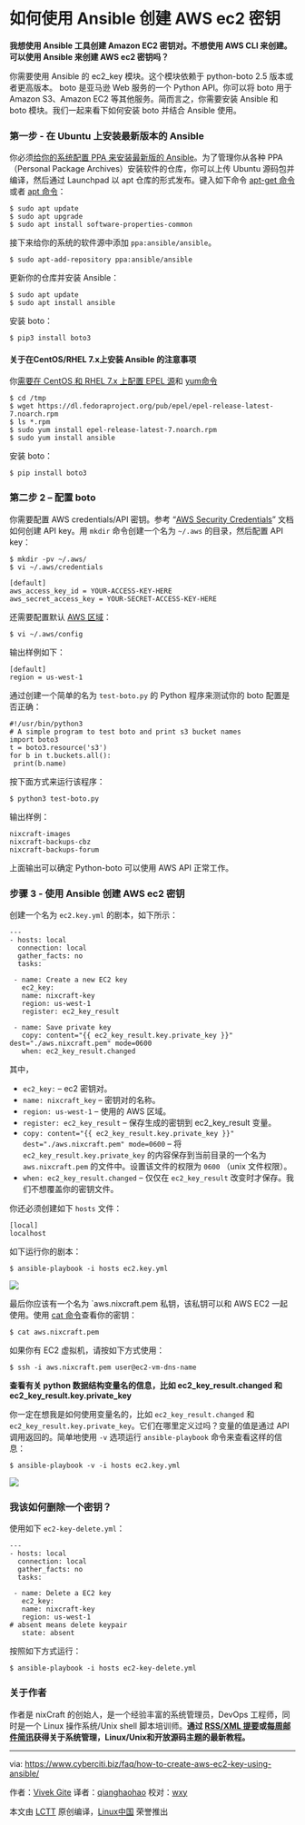 如何使用 Ansible 创建 AWS ec2 密钥
======

**我想使用 Ansible 工具创建 Amazon EC2 密钥对。不想使用 AWS CLI 来创建。可以使用 Ansible 来创建 AWS ec2 密钥吗？**

你需要使用 Ansible 的 ec2_key 模块。这个模块依赖于 python-boto 2.5 版本或者更高版本。 boto 是亚马逊 Web 服务的一个 Python API。你可以将 boto 用于 Amazon S3、Amazon EC2 等其他服务。简而言之，你需要安装 Ansible 和 boto 模块。我们一起来看下如何安装 boto 并结合 Ansible 使用。

### 第一步 - 在 Ubuntu 上安装最新版本的 Ansible

你必须[给你的系统配置 PPA 来安装最新版的 Ansible][2]。为了管理你从各种 PPA（Personal Package Archives）安装软件的仓库，你可以上传 Ubuntu 源码包并编译，然后通过 Launchpad 以 apt 仓库的形式发布。键入如下命令 [apt-get 命令][3]或者 [apt 命令][4]：

```
$ sudo apt update 
$ sudo apt upgrade 
$ sudo apt install software-properties-common
```

接下来给你的系统的软件源中添加 `ppa:ansible/ansible`。

```
$ sudo apt-add-repository ppa:ansible/ansible
```

更新你的仓库并安装 Ansible：

```
$ sudo apt update 
$ sudo apt install ansible
```

安装 boto：

```
$ pip3 install boto3
```

#### 关于在CentOS/RHEL 7.x上安装 Ansible 的注意事项

你[需要在 CentOS 和 RHEL 7.x 上配置 EPEL 源][5]和 [yum命令][6]

```
$ cd /tmp 
$ wget https://dl.fedoraproject.org/pub/epel/epel-release-latest-7.noarch.rpm 
$ ls *.rpm 
$ sudo yum install epel-release-latest-7.noarch.rpm 
$ sudo yum install ansible
```

安装 boto：

```
$ pip install boto3
```

### 第二步 2 – 配置 boto

你需要配置 AWS credentials/API 密钥。参考 “[AWS Security Credentials][7]” 文档如何创建 API key。用 `mkdir` 命令创建一个名为 `~/.aws` 的目录，然后配置 API key：

```
$ mkdir -pv ~/.aws/ 
$ vi ~/.aws/credentials
```
```
[default]
aws_access_key_id = YOUR-ACCESS-KEY-HERE
aws_secret_access_key = YOUR-SECRET-ACCESS-KEY-HERE
```

还需要配置默认 [AWS 区域][8]：

```
$ vi ~/.aws/config
```

输出样例如下：

```
[default]
region = us-west-1
```

通过创建一个简单的名为 `test-boto.py` 的 Python 程序来测试你的 boto 配置是否正确：

```
#!/usr/bin/python3
# A simple program to test boto and print s3 bucket names
import boto3
t = boto3.resource('s3')
for b in t.buckets.all():
 print(b.name)
``` 

按下面方式来运行该程序：

```
$ python3 test-boto.py
```

输出样例：

```
nixcraft-images
nixcraft-backups-cbz
nixcraft-backups-forum
```

上面输出可以确定 Python-boto 可以使用 AWS API 正常工作。

### 步骤 3 - 使用 Ansible 创建 AWS ec2 密钥

创建一个名为 `ec2.key.yml` 的剧本，如下所示：

```
---
- hosts: local
  connection: local
  gather_facts: no
  tasks:
 
 - name: Create a new EC2 key
   ec2_key:
   name: nixcraft-key
   region: us-west-1
   register: ec2_key_result
 
 - name: Save private key
   copy: content="{{ ec2_key_result.key.private_key }}" dest="./aws.nixcraft.pem" mode=0600
   when: ec2_key_result.changed
```

其中，

  * `ec2_key:` – ec2 密钥对。
  * `name: nixcraft_key` – 密钥对的名称。
  * `region: us-west-1` – 使用的 AWS 区域。
  * `register: ec2_key_result` – 保存生成的密钥到 ec2_key_result 变量。
  * `copy: content="{{ ec2_key_result.key.private_key }}" dest="./aws.nixcraft.pem" mode=0600` – 将 `ec2_key_result.key.private_key` 的内容保存到当前目录的一个名为 `aws.nixcraft.pem` 的文件中。设置该文件的权限为 `0600` （unix 文件权限）。
  * `when: ec2_key_result.changed` – 仅仅在 `ec2_key_result` 改变时才保存。我们不想覆盖你的密钥文件。

你还必须创建如下 `hosts` 文件：

```
[local]
localhost
```

如下运行你的剧本：

```
$ ansible-playbook -i hosts ec2.key.yml
```

![](https://www.cyberciti.biz/media/new/faq/2018/02/How-to-create-AWS-ec2-key-using-Ansible.jpg)

最后你应该有一个名为 `aws.nixcraft.pem 私钥，该私钥可以和 AWS EC2 一起使用。使用 [cat 命令][9]查看你的密钥：

```
$ cat aws.nixcraft.pem
```

如果你有 EC2 虚拟机，请按如下方式使用：

```
$ ssh -i aws.nixcraft.pem user@ec2-vm-dns-name
```

**查看有关 python 数据结构变量名的信息，比如 ec2_key_result.changed 和 ec2_key_result.key.private_key**

你一定在想我是如何使用变量名的，比如 `ec2_key_result.changed` 和 `ec2_key_result.key.private_key`。它们在哪里定义过吗？变量的值是通过 API 调用返回的。简单地使用 `-v` 选项运行 `ansible-playbook` 命令来查看这样的信息：

```
$ ansible-playbook -v -i hosts ec2.key.yml
```

![](https://www.cyberciti.biz/media/new/faq/2018/02/ansible-verbose-output.jpg)

### 我该如何删除一个密钥？

使用如下 `ec2-key-delete.yml`：

```
---
- hosts: local
  connection: local
  gather_facts: no
  tasks:
 
 - name: Delete a EC2 key
   ec2_key:
   name: nixcraft-key
   region: us-west-1
# absent means delete keypair
   state: absent
```

按照如下方式运行：

```
$ ansible-playbook -i hosts ec2-key-delete.yml
```

### 关于作者

作者是 nixCraft 的创始人，是一个经验丰富的系统管理员，DevOps 工程师，同时是一个 Linux 操作系统/Unix shell 脚本培训师。**通过 [RSS/XML 提要][10]或[每周邮件简讯][11]获得关于系统管理，Linux/Unix和开放源码主题的最新教程。**

--------------------------------------------------------------------------------

via: https://www.cyberciti.biz/faq/how-to-create-aws-ec2-key-using-ansible/

作者：[Vivek Gite][a]
译者：[qianghaohao](https://github.com/qianghaohao)
校对：[wxy](https://github.com/wxy)

本文由 [LCTT](https://github.com/LCTT/TranslateProject) 原创编译，[Linux中国](https://linux.cn/) 荣誉推出

[a]:https://www.cyberciti.biz
[1]:https://www.cyberciti.biz/faq/how-to-install-and-configure-latest-version-of-ansible-on-ubuntu-linux/
[2]:https://www.cyberciti.biz/faq/ubuntu-sudo-add-apt-repository-command-not-found-error/
[3]:https://www.cyberciti.biz/tips/linux-debian-package-management-cheat-sheet.html (See Linux/Unix apt-get command examples for more info)
[4]:https://www.cyberciti.biz/faq/ubuntu-lts-debian-linux-apt-command-examples/ (See Linux/Unix apt command examples for more info)
[5]:https://www.cyberciti.biz/faq/installing-rhel-epel-repo-on-centos-redhat-7-x/
[6]:https://www.cyberciti.biz/faq/rhel-centos-fedora-linux-yum-command-howto/ (See Linux/Unix yum command examples for more info)
[7]:https://docs.aws.amazon.com/general/latest/gr/aws-security-credentials.html
[8]:https://docs.aws.amazon.com/AmazonRDS/latest/UserGuide/Concepts.RegionsAndAvailabilityZones.html
[9]:https://www.cyberciti.biz/faq/linux-unix-appleosx-bsd-cat-command-examples/ (See Linux/Unix cat command examples for more info)
[10]:https://www.cyberciti.biz/atom/atom.xml
[11]:https://www.cyberciti.biz/subscribe-to-weekly-linux-unix-newsletter-for-sysadmin/
